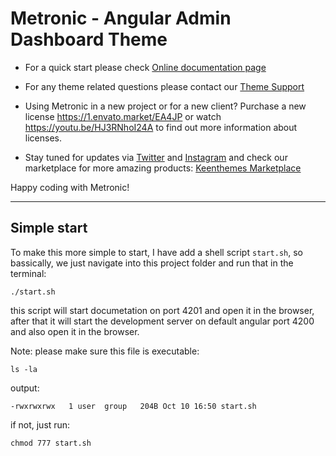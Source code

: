 # Metronic - Angular Admin Dashboard Theme

- For a quick start please check [Online documentation page](//https://preview.keenthemes.com/metronic8/angular/docs/quick-start)

- For any theme related questions please contact our [Theme Support](//keenthemes.com/support/)

- Using Metronic in a new project or for a new client? Purchase a new license <https://1.envato.market/EA4JP> or watch <https://youtu.be/HJ3RNhoI24A> to find out more information about licenses.

- Stay tuned for updates via [Twitter](//www.twitter.com/keenthemes) and [Instagram](//www.instagram.com/keenthemes) and
  check our marketplace for more amazing products: [Keenthemes Marketplace](//keenthemes.com/)

Happy coding with Metronic!

---

## Simple start

To make this more simple to start, I have add a shell script `start.sh`, so bassically, we just navigate into this project folder and run that in the terminal:

```shell
./start.sh
```

this script will start documetation on port 4201 and open it in the browser, after that it will start the development server on default angular port 4200 and also open it in the browser.

Note: please make sure this file is executable:

  ```shell
  ls -la
  ```

  output:

  ```shell
  -rwxrwxrwx   1 user  group   204B Oct 10 16:50 start.sh
  ```

  if not, just run:

  ```shell
  chmod 777 start.sh
  ```
